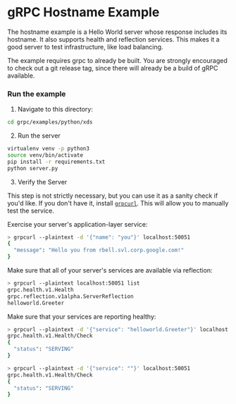gRPC Hostname Example
=====================

The hostname example is a Hello World server whose response includes its
hostname. It also supports health and reflection services. This makes it a good
server to test infrastructure, like load balancing.

The example requires grpc to already be built. You are strongly encouraged
to check out a git release tag, since there will already be a build of gRPC
available.

### Run the example

1. Navigate to this directory:

```sh
cd grpc/examples/python/xds
```

2. Run the server

```sh
virtualenv venv -p python3
source venv/bin/activate
pip install -r requirements.txt
python server.py
```

3. Verify the Server

This step is not strictly necessary, but you can use it as a sanity check if
you'd like. If you don't have it, install
[`grpcurl`](https://github.com/fullstorydev/grpcurl/releases). This will allow
you to manually test the service.

Exercise your server's application-layer service:

```sh
> grpcurl --plaintext -d '{"name": "you"}' localhost:50051
{
  "message": "Hello you from rbell.svl.corp.google.com!"
}
```

Make sure that all of your server's services are available via reflection:

```sh
> grpcurl --plaintext localhost:50051 list
grpc.health.v1.Health
grpc.reflection.v1alpha.ServerReflection
helloworld.Greeter
```

Make sure that your services are reporting healthy:

```sh
> grpcurl --plaintext -d '{"service": "helloworld.Greeter"}' localhost:50051
grpc.health.v1.Health/Check
{
  "status": "SERVING"
}

> grpcurl --plaintext -d '{"service": ""}' localhost:50051
grpc.health.v1.Health/Check
{
  "status": "SERVING"
}
```
